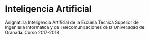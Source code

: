 # Inteligencia Artificial
Asignatura Inteligencia Artificial de la Escuela Técnica Superior de Ingeniería Informática y de Telecomunicaciones de la Universidad de Granada. Curso 2017-2018
